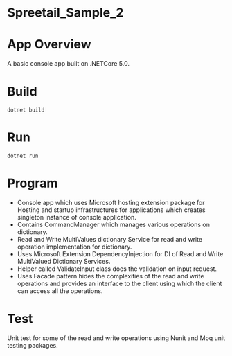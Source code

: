 # Spreetail_Sample_2
# App Overview

A basic console app built on .NETCore 5.0.

# Build

`dotnet build`

# Run

`dotnet run`

# Program

- Console app which uses Microsoft hosting extension package for Hosting and startup infrastructures for applications 
which creates singleton instance of console application.
- Contains CommandManager which manages various operations on dictionary.
- Read and Write MultiValues dictionary Service for read and write operation implementation for dictionary.
- Uses Microsoft Extension DependencyInjection for DI of Read and Write MultiValued Dictionary Services.
- Helper called ValidateInput class does the validation on input request.
- Uses Facade pattern hides the complexities of the read and write operations and provides an interface to the client using 
which the client can access all the operations.

# Test
Unit test for some of the read and write operations using Nunit and Moq unit testing packages.
